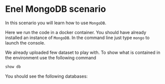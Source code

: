 # Enel MongoDB scenario
In this scenario you will learn how to use
`MongoDB`.

Here we run the code in a docker container.
You should have already installed an instance
of `MongoDB`. In the command line just type
`mongo` to launch the console.

We already uploaded few dataset to play with.
To show what is contained in the environment
use the following command

```javascript
show db
```
You should see the following databases:
```

```